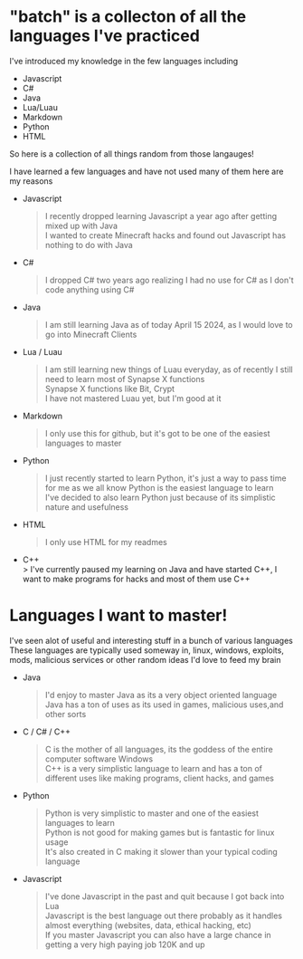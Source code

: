 # "batch" is a collecton of all the languages I've practiced<br />
 I've introduced my knowledge in the few languages including
  * Javascript <br />
  * C# <br />
  * Java <br />
  * Lua/Luau <br />
  * Markdown <br />
  * Python <br />
  * HTML <br />

 So here is a collection of all things random from those langauges! <br />

  I have learned a few languages and have not used many of them here are my reasons <br />

   * Javascript <br />
     > I recently dropped learning Javascript a year ago after getting mixed up with Java <br /> 
     > I wanted to create Minecraft hacks and found out Javascript has nothing to do with Java <br />
   * C# <br />
     > I dropped C# two years ago realizing I had no use for C# as I don't code anything using C# <br />
   * Java <br />
     > I am still learning Java as of today April 15 2024, as I would love to go into Minecraft Clients <br />
   * Lua / Luau <br />
     > I am still learning new things of Luau everyday, as of recently I still need to learn most of Synapse X functions <br />
     > Synapse X functions like Bit, Crypt <br />
     > I have not mastered Luau yet, but I'm good at it <br />
   * Markdown <br />
     > I only use this for github, but it's got to be one of the easiest languages to master <br />
   * Python <br />
     > I just recently started to learn Python, it's just a way to pass time for me as we all know Python is the easiest language to learn <br />
     > I've decided to also learn Python just because of its simplistic nature and usefulness <br />
   * HTML <br />
     > I only use HTML for my readmes <br />
   * C++ <br />
    > I've currently paused my learning on Java and have started C++, I want to make programs for hacks and most of them use C++ <br />
# Languages I want to master! <br />
 I've seen alot of useful and interesting stuff in a bunch of various languages <br />
  These languages are typically used someway in, linux, windows, exploits, mods, malicious services or other random ideas I'd love to feed my brain <br />
  
   * Java <br />
     > I'd enjoy to master Java as its a very object oriented language <br />
     > Java has a ton of uses as its used in games, malicious uses,and other sorts <br />
   * C / C# / C++ <br />
     > C is the mother of all languages, its the goddess of the entire computer software Windows <br />
     > C++ is a very simplistic language to learn and has a ton of different uses like making programs, client hacks, and games <br />
   * Python <br />
     > Python is very simplistic to master and one of the easiest languages to learn <br />
     > Python is not good for making games but is fantastic for linux usage <br />
     > It's also created in C making it slower than your typical coding language <br />
   * Javascript <br />
     > I've done Javascript in the past and quit because I got back into Lua <br />
     > Javascript is the best language out there probably as it handles almost everything (websites, data, ethical hacking, etc) <br />
     > If you master Javascript you can also have a large chance in getting a very high paying job 120K and up <br />

    
